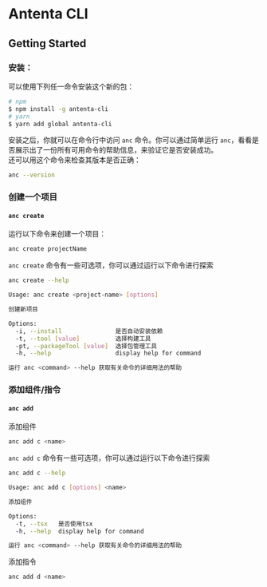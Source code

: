 # Antenta CLI

## Getting Started

### 安装：
可以使用下列任一命令安装这个新的包：
```bash
# npm
$ npm install -g antenta-cli
# yarn
$ yarn add global antenta-cli
```
安装之后，你就可以在命令行中访问 `anc` 命令。你可以通过简单运行 `anc`，看看是否展示出了一份所有可用命令的帮助信息，来验证它是否安装成功。  
还可以用这个命令来检查其版本是否正确：
```bash
anc --version
```

### 创建一个项目

#### `anc create`

运行以下命令来创建一个项目：
```bash
anc create projectName
```

`anc create` 命令有一些可选项，你可以通过运行以下命令进行探索
```bash
anc create --help
```
```bash
Usage: anc create <project-name> [options]

创建新项目

Options:
  -i, --install               是否自动安装依赖
  -t, --tool [value]          选择构建工具
  -pt, --packageTool [value]  选择包管理工具
  -h, --help                  display help for command

运行 anc <command> --help 获取有关命令的详细用法的帮助
```


### 添加组件/指令

#### `anc add`

添加组件
```bash
anc add c <name>
```
`anc add c` 命令有一些可选项，你可以通过运行以下命令进行探索
```bash
anc add c --help
```
```bash
Usage: anc add c [options] <name>

添加组件

Options:
  -t, --tsx   是否使用tsx
  -h, --help  display help for command

运行 anc <command> --help 获取有关命令的详细用法的帮助
```

添加指令
```bash
anc add d <name>
```
